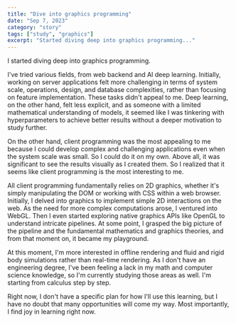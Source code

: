 ```yaml
---
title: "Dive into graphics programming"
date: "Sep 7, 2023"
category: "story"
tags: ["study", "graphics"]
excerpt: "Started diving deep into graphics programming..."
---
```


I started diving deep into graphics programming.

I've tried various fields, from web backend and AI deep learning. Initially, working on server applications felt more challenging in terms of system scale, operations, design, and database complexities, rather than focusing on feature implementation. These tasks didn't appeal to me. Deep learning, on the other hand, felt less explicit, and as someone with a limited mathematical understanding of models, it seemed like I was tinkering with hyperparameters to achieve better results without a deeper motivation to study further.

On the other hand, client programming was the most appealing to me because I could develop complex and challenging applications even when the system scale was small. So I could do it on my own. Above all, it was significant to see the results visually as I created them. So I realized that it seems like client programming is the most interesting to me.

All client programming fundamentally relies on 2D graphics, whether it's simply manipulating the DOM or working with CSS within a web browser. Initially, I delved into graphics to implement simple 2D interactions on the web. As the need for more complex computations arose, I ventured into WebGL. Then I even started exploring native graphics APIs like OpenGL to understand intricate pipelines. At some point, I grasped the big picture of the pipeline and the fundamental mathematics and graphics theories, and from that moment on, it became my playground.

At this moment, I'm more interested in offline rendering and fluid and rigid body simulations rather than real-time rendering. As I don't have an engineering degree, I've been feeling a lack in my math and computer science knowledge, so I'm currently studying those areas as well. I'm starting from calculus step by step.

Right now, I don't have a specific plan for how I'll use this learning, but I have no doubt that many opportunities will come my way. Most importantly, I find joy in learning right now.
